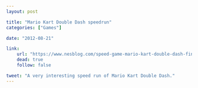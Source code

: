 ```yaml
---
layout: post

title: "Mario Kart Double Dash speedrun"
categories: ["Games"]

date: "2012-08-21"

link:
    url: "https://www.nesblog.com/speed-game-mario-kart-double-dash-fini-en-2907/"
    dead: true
    follow: false

tweet: "A very interesting speed run of Mario Kart Double Dash."
---
```

